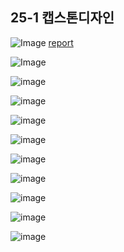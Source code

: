 ## 25-1 캡스톤디자인

<!--

**Here are some ideas to get you started:**

🙋‍♀️ A short introduction - what is your organization all about?
🌈 Contribution guidelines - how can the community get involved?
👩‍💻 Useful resources - where can the community find your docs? Is there anything else the community should know?
🍿 Fun facts - what does your team eat for breakfast?
🧙 Remember, you can do mighty things with the power of [Markdown](https://docs.github.com/github/writing-on-github/getting-started-with-writing-and-formatting-on-github/basic-writing-and-formatting-syntax)
-->
![Image](https://github.com/user-attachments/assets/a86332bd-765f-465e-afb0-b28a95308b76)
[report](https://drive.google.com/file/d/1_9Kp8n4KWfB6USjmv5a_xSVTTfnOVp5S/view?usp=drive_link)

![Image](https://github.com/user-attachments/assets/c8a839af-3b98-4223-ab0f-87866228cc6c)

![image](https://github.com/user-attachments/assets/7aee7ac8-dbef-4f5b-bc20-fef460ac8bd1)

![image](https://github.com/user-attachments/assets/4397236b-16d6-4328-9090-3b93da01c2e6)

![image](https://github.com/user-attachments/assets/12263294-ce42-4120-abf7-d941a84a4413)

![image](https://github.com/user-attachments/assets/f06be586-6dce-4d8f-a6c0-e205710e4307)

![image](https://github.com/user-attachments/assets/801f474a-308c-4c3f-a96d-f059be727d11)

![image](https://github.com/user-attachments/assets/f5b343d1-dd7e-4916-a0fe-dadf1325d067)

![image](https://github.com/user-attachments/assets/88e30e8c-c08f-4df5-b6a3-43f90ab7f1ec)

![image](https://github.com/user-attachments/assets/3fd26c74-dea0-446c-a45a-faa30bed9dfb)

![image](https://github.com/user-attachments/assets/08c53618-8f83-4ab3-869d-5c7d1d3ab11b)
